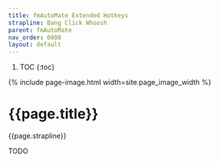 ```yaml
---
title: fmAutoMate Extended Hotkeys
strapline: Bang Click Whoosh
parent: fmAutoMate
nav_order: 0800
layout: default
---
```

1. TOC
{:toc}

{% include page-image.html width=site.page_image_width %}

# {{page.title}}

{{page.strapline}}

TODO